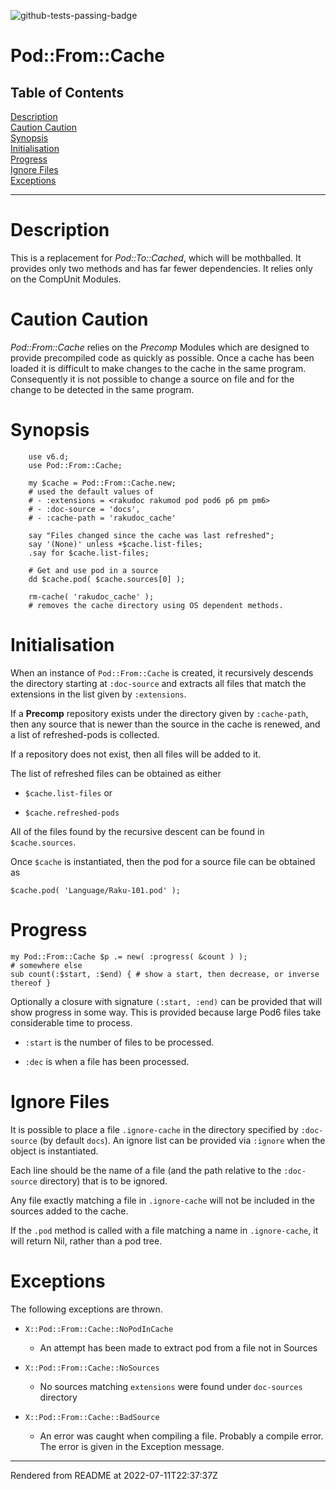 ![github-tests-passing-badge](https://github.com/finanalyst/raku-pod-from-cache/actions/workflows/test.yaml/badge.svg)
# Pod::From::Cache
>
## Table of Contents
[Description](#description)  
[Caution Caution](#caution-caution)  
[Synopsis](#synopsis)  
[Initialisation](#initialisation)  
[Progress](#progress)  
[Ignore Files](#ignore-files)  
[Exceptions](#exceptions)  

----
# Description
This is a replacement for _Pod::To::Cached_, which will be mothballed. It provides only two methods and has far fewer dependencies. It relies only on the CompUnit Modules.

# Caution Caution
_Pod::From::Cache_ relies on the _Precomp_ Modules which are designed to provide precompiled code as quickly as possible. Once a cache has been loaded it is difficult to make changes to the cache in the same program. Consequently it is not possible to change a source on file and for the change to be detected in the same program. 

# Synopsis
```
    use v6.d;
    use Pod::From::Cache;

    my $cache = Pod::From::Cache.new;
    # used the default values of
    # - :extensions = <rakudoc rakumod pod pod6 p6 pm pm6>
    # - :doc-source = 'docs',
    # - :cache-path = 'rakudoc_cache'

    say "Files changed since the cache was last refreshed";
    say '(None)' unless +$cache.list-files;
    .say for $cache.list-files;

    # Get and use pod in a source
    dd $cache.pod( $cache.sources[0] );

    rm-cache( 'rakudoc_cache' );
    # removes the cache directory using OS dependent methods.

```
# Initialisation
When an instance of `Pod::From::Cache` is created, it recursively descends the directory starting at `:doc-source` and extracts all files that match the extensions in the list given by `:extensions`.

If a **Precomp** repository exists under the directory given by `:cache-path`, then any source that is newer than the source in the cache is renewed, and a list of refreshed-pods is collected.

If a repository does not exist, then all files will be added to it.

The list of refreshed files can be obtained as either

*  `$cache.list-files` or

*  `$cache.refreshed-pods`

All of the files found by the recursive descent can be found in `$cache.sources`.

Once `$cache` is instantiated, then the pod for a source file can be obtained as

```
$cache.pod( 'Language/Raku-101.pod' );
```
# Progress
```
my Pod::From::Cache $p .= new( :progress( &count ) );
# somewhere else
sub count(:$start, :$end) { # show a start, then decrease, or inverse thereof }
```
Optionally a closure with signature `(:start, :end)` can be provided that will show progress in some way. This is provided because large Pod6 files take considerable time to process.

*  `:start` is the number of files to be processed.

*  `:dec` is when a file has been processed.

# Ignore Files
It is possible to place a file `.ignore-cache` in the directory specified by `:doc-source` (by default `docs`). An ignore list can be provided via `:ignore` when the object is instantiated.

Each line should be the name of a file (and the path relative to the `:doc-source` directory) that is to be ignored.

Any file exactly matching a file in `.ignore-cache` will not be included in the sources added to the cache.

If the `.pod` method is called with a file matching a name in `.ignore-cache`, it will return Nil, rather than a pod tree.

# Exceptions
The following exceptions are thrown.



*  `X::Pod::From::Cache::NoPodInCache`

	*  An attempt has been made to extract pod from a file not in Sources

*  `X::Pod::From::Cache::NoSources`

	*  No sources matching `extensions` were found under `doc-sources` directory

*  `X::Pod::From::Cache::BadSource`

	*  An error was caught when compiling a file. Probably a compile error. The error is given in the Exception message.





----
Rendered from README at 2022-07-11T22:37:37Z